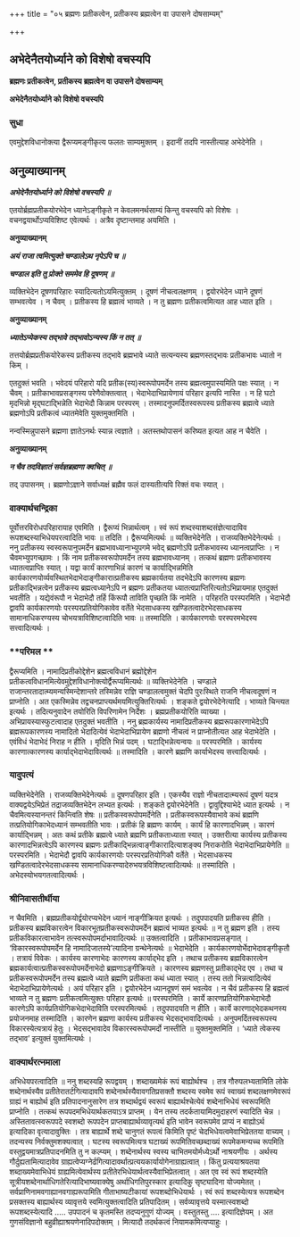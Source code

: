 +++
title = "०५ ब्रह्मणः प्रतीकत्वेन, प्रतीकस्य ब्रह्मत्वेन वा उपासने दोषसाम्यम्"

+++


## अभेदेनैतयोर्ध्याने को विशेषो वचस्यपि

**ब्रह्मणः प्रतीकत्वेन, प्रतीकस्य ब्रह्मत्वेन वा उपासने दोषसाम्यम्**

**अभेदेनैतयोर्ध्याने को विशेषो वचस्यपि**

### **सुधा**

एवमुद्देशविधानोक्त्या द्वैरूप्यमङ्गीकृत्य फलतः साम्यमुक्तम् । इदानीं तदपि नास्तीत्याह अभेदेनेति ।

## **अनुव्याख्यानम्**

***अभेदेनैतयोर्ध्याने को विशेषो वचस्यपि ॥***

एतयोर्ब्रह्मप्रतीकयोरभेदेन ध्यानेऽङ्गीकृते न केवलमनर्थसाम्यं किन्तु वचस्यपि को विशेषः । वचनद्वयार्थोऽप्यविशिष्ट एवेत्यर्थः । अत्रैव दृष्टान्तमाह अयमिति ।

**अनुव्याख्यानम्**

***अयं राजा त्वमित्युक्ते चण्डालेऽथ नृपेऽपि च ॥***

***चण्डाल इति तु प्रोक्ते सममेव हि दूषणम् ॥***

व्यक्तिभेदेन दूषणपरिहारः स्यादित्यतोऽयमित्युक्तम् । दूषणं नीचत्वलक्षणम् । द्वयोरभेदेन ध्याने दूषणं सम्भवत्येव । न चैवम् । प्रतीकस्य हि ब्रह्मत्वं भाव्यते । न तु ब्रह्मणः प्रतीकत्वमित्यत आह ध्यात इति ।

**अनुव्याख्यानम्**

***ध्यातेऽप्येकस्य तद्भावे तद्भावोऽन्यस्य किं न तत् ॥***

तत्तयोर्ब्रह्मप्रतीकयोरेकस्य प्रतीकस्य तद्भावे ब्रह्मभावे ध्याते सत्यन्यस्य ब्रह्मणस्तद्भावः प्रतीकभावः ध्यातो न किम् ।

एतदुक्तं भवति । भवेदयं परिहारो यदि प्रतीक(स्य)स्वरूपोपमर्देन तस्य ब्रह्मत्वमुपास्यमिति पक्षः स्यात् । न चैवम् । प्रतीकाभावप्रसङ्गस्य परेणैवोक्तत्वात् । भेदाभेदाभिप्रायेणायं परिहार इत्यपि नास्ति । न हि घटो मृदभिन्नो मृद्घटाद्भिन्नेति भेदाभेदौ किन्नाम परस्परम् । तस्मादनुपमर्दितस्वरूपस्य प्रतीकस्य ब्रह्मत्वे ध्याते ब्रह्मणोऽपि प्रतीकत्वं ध्यातमेवेति युक्तमुक्तमिति ।

नन्वस्मिन्नुपासने ब्रह्मणा ज्ञातेऽनर्थः स्यान्न त्वज्ञाते । अतस्तथोपासनं करिष्यत इत्यत आह न चैवेति ।

**अनुव्याख्यानम्**

***न चैव तदविज्ञातं सर्वज्ञब्रह्मणा क्वचित् ॥***

तद् उपासनम् । ब्रह्मणोऽज्ञाने सर्वाध्यक्षं ब्रह्मैव फलं दास्यतीत्यपि रिक्तं वचः स्यात् ।

### **वाक्यार्थचन्द्रिका**

पूर्वोत्तरविरोधपरिहारायाह एवमिति । द्वैरूप्यं भिन्नार्थत्वम् । स्वं रूपं शब्दस्याशब्दसंज्ञेत्यादाविव रूपशब्दस्याभिधेयपरत्वादिति भावः ॥ तदिति । द्वैरूप्यमित्यर्थः ॥ व्यक्तिभेदेनेति । राजव्यक्तिभेदेनेत्यर्थः । ननु प्रतीकस्य स्वस्वरूपानुपमर्देन ब्रह्मभावध्यानाभ्युपगमे भवेद् ब्रह्मणोऽपि प्रतीकभावस्य ध्यानत्वप्राप्तिः । न चैवमभ्युपगच्छामः । किं नाम प्रतीकस्वरूपोपमर्देन तस्य ब्रह्मभावध्यानम् । तत्कथं ब्रह्मणः प्रतीकभावस्य ध्यातत्वप्राप्तिः स्यात् । यद्वा कार्यं कारणाभिन्नं कारणं च कार्याद्भिन्नमिति कार्यकारणयोर्व्यवस्थितभेदाभेदाङ्गीकारात्प्रतीकस्य ब्रह्मकार्यतया तदभेदेऽपि कारणस्य ब्रह्मणः प्रतीकाद्भिन्नत्वेन प्रतीकस्य ब्रह्मत्वध्यानेऽपि न ब्रह्मणः प्रतीकतया ध्यातत्वप्राप्तिरित्यतोऽभिप्रायमाह एतदुक्तं भवतीति । यद्येवंरूपौ न भेदाभेदौ तर्हि किंरूपौ ताविति पृच्छति किं नामेति । परिहरति परस्परमिति । भेदाभेदौ द्वावपि कार्यकारणयोः परस्परप्रतियोगिकावेव वर्तेते भेदसाधकस्य खण्डितत्वादेरभेदसाधकस्य सामानाधिकरण्यस्य चोभयत्राविशिष्टत्वादिति भावः ॥ तस्मादिति । कार्यकारणयोः परस्परमभेदस्य सत्त्वादित्यर्थः ।

### **परिमल **

द्वैरूप्यमिति । नामादिप्रतीकोद्देशेन ब्रह्मत्वविधानं ब्रह्मोद्देशेन प्रतीकत्वविधानमित्येवमुद्देशविधानोक्त्योर्द्वैरूप्यमित्यर्थः ॥ व्यक्तिभेदेनेति । चण्डाले राजान्तरतादात्म्यमन्यस्मिन्देशान्तरे तस्मिन्नेव राज्ञि चण्डालत्वमुक्तं चेदपि पुरःस्थिते राजनि नीचत्वदूषणं न प्राप्नोति । अत एकस्मिन्नेव तद्वचनप्राप्त्यर्थमयमित्युक्तिरित्यर्थः । शङ्कते द्वयोरभेदेनेत्यादि । भाव्यते चिन्त्यत इत्यर्थः । तदित्यनुवादेन तयोरिति विपरिणामेन निर्देशः । ब्रह्मप्रतीकयोरिति व्याख्या । अभिप्रायस्यास्फुटत्वादाह एतदुक्तं भवतीति । ननु ब्रह्मकार्यस्य नामादिप्रतीकस्य ब्रह्मरूपकारणाभेदेऽपि ब्रह्मरूपकारणस्य नामादितो भेदादित्येवं भेदाभेदाभिप्रायेण ब्रह्मणो नीचत्वं न प्राप्नोतीत्यत आह भेदाभेदेति । एवंविधं भेदाभेदं निराह न हीति । मृदिति भिन्नं पदम् । घटाद्भिन्नेत्यन्वयः ॥ परस्परमिति । कार्यस्य कारणात्कारणस्य कार्याद्भेदाभेदावित्यर्थः ॥ तस्मादिति । कारणे ब्रह्मणि कार्याभेदस्य सत्त्वादित्यर्थः ।

### **यादुपत्यं**

व्यक्तिभेदेनेति । राजव्यक्तिभेदेनेत्यर्थः ॥ दूषणपरिहार इति । एकस्यैव राज्ञो नीचतादात्म्यरूपं दूषणं यदत्र वाक्यद्वयेऽभिप्रेतं तद्राजव्यक्तिभेदेन लभ्यत इत्यर्थः । शङ्कते द्वयोरभेदेनेति । द्वावुद्दिश्याभेदे ध्यात इत्यर्थः । न चैवमित्यस्यानन्तरं किन्त्विति शेषः ॥ प्रतीकस्वरूपोपमर्देनेति । प्रतीकस्वरूपस्यैवाभावे कथं ब्रह्मणि तत्प्रतियोगिकाभेदध्यानं सम्भवतीति भावः । प्रतीकं हि ब्रह्मणः कार्यम् । कार्यं हि कारणादभिन्नम् । कारणं कार्याद्भिन्नम् । अतः कथं प्रतीके ब्रह्मत्वे ध्याते ब्रह्मणि प्रतीकताध्याता स्यात् । उक्तरीत्या कार्यस्य प्रतीकस्य कारणादभिन्नत्वेऽपि कारणस्य ब्रह्मणः प्रतीकाद्भिन्नत्वाङ्गीकारादित्याशङ्क्य निराकरोति भेदाभेदाभिप्रायेणेति ॥ परस्परमिति । भेदाभेदौ द्वावपि कार्यकारणयोः परस्परप्रतियोगिकौ वर्तेते । भेदसाधकस्य खण्डितत्वादेरभेदसाधकस्य सामानाधिकरण्यादेरुभयत्रविशिष्टत्वादित्यर्थः ॥ तस्मादिति । अभेदस्योभयगतत्वादित्यर्थः ।

### **श्रीनिवासतीर्थीया**

न चैवमिति । ब्रह्मप्रतीकयोर्द्वयोरप्यभेदेन ध्यानं नाङ्गीक्रियत इत्यर्थः । तदुपपादयति प्रतीकस्य हीति । प्रतीकस्य ब्रह्मविकारत्वेन विकारभूतप्रतीकस्वरूपोपमर्देन ब्रह्मत्वं भाव्यत इत्यर्थः ॥ न तु ब्रह्मण इति । तस्य प्रतीकविकारत्वाभावेन तत्स्वरूपोपमर्दाभावादित्यर्थः ॥ उक्तत्वादिति । प्रतीकाभावप्रसङ्गात् । ‘विकारस्वरूपोपमर्देन हि नामादिजातस्ये’त्यादिना ग्रन्थेनेत्यर्थः ॥ भेदाभेदेति । कार्यकारणयोर्भेदाभेदावङ्गीकृतौ । तत्रायं विवेकः । कार्यस्य कारणाभेदः कारणस्य कार्याद्भेद इति । तथाच प्रतीकस्य ब्रह्मविकारत्वेन ब्रह्मकार्यत्वात्प्रतीकस्वरूपोपमर्देनाभेदो ब्रह्मणाऽङ्गीक्रियते । कारणस्य ब्रह्मणस्तु प्रतीकाद्भेद एव । तथा च प्रतीकस्वरूपोपमर्देन तस्य ब्रह्मत्वे ध्याते ब्रह्मणि प्रतीकता कथं ध्याता स्यात् । तस्य ततो भिन्नत्वादित्येवं भेदाभेदाभिप्रायेणेत्यर्थः । अयं परिहार इति । द्वयोरभेदेन ध्यानदूषणं समं भवत्येव । न चैवं प्रतीकस्य हि ब्रह्मत्वं भाव्यते न तु ब्रह्मणः प्रतीकत्वमित्युक्तः परिहार इत्यर्थः ॥ परस्परमिति । कार्ये कारणप्रतियोगिकभेदाभेदौ कारणेऽपि कार्यप्रतियोगिकभेदाभेदाविति परस्परमित्यर्थः । तदुपपादयति न हीति । कार्ये कारणाद्भेदकथनस्य प्रयोजनमाह तस्मादिति । कारणेन ब्रह्मणा कार्यस्य प्रतीकस्य भेदसद्भावादित्यर्थः । अनुपमर्दितस्वरूपस्य विकारस्येत्यत्रायं हेतुः । भेदसद्भावादेव विकारस्वरूपोपमर्दो नास्तीति ॥ युक्तमुक्तमिति । ‘ध्याते त्वेकस्य तद्भाव’ इत्युक्तं युक्तमित्यर्थः ।

### **वाक्यार्थरत्नमाला**

अभिधेयपरत्वादिति ॥ ननु शब्दस्यहि रूपद्वयम् । शब्दाख्यमेकं रूपं बाह्योर्थश्च । तत्र गौरुपलभ्यतामिति लोके शब्देनार्थस्यैव प्रतीतेरातर्टगित्यादावपि शब्देनार्थस्यैवावगतिप्रसक्तौ शब्दस्य स्वमेव रूपं स्वाख्यं शब्दलक्षणमेवरूपं ग्राह्यं न बाह्योर्थ इति प्रतिपादनानुसारेण तत्र शब्दार्थद्वयं स्वरूपं बाह्यार्थश्चेत्येवं शब्देनाभिधेयं स्वरूपमिति प्राप्नोति । तत्कथं रूपपदमभिधेयार्थकतयाऽत्र प्राप्तम् । येन तस्य तदर्कतायामिदमुदाहरणं स्यादिति चेन्न । अस्तितावत्स्वरूपपदे स्वशब्दो रूपपदेन प्राप्तबाह्यार्थव्यावृत्यर्थ इति भावेन स्वरूपमेव प्राप्यं न बाह्योऽर्थ इत्यादिका वृत्यादावुक्तिः । तत्र बाह्यार्थे शब्दे चानुगतं रूपत्वं किमिति पृष्टं चेदभिधेयत्वमेवाभिप्रेततया वाच्यम् । तदन्यस्य निर्वक्तुमशक्यत्वात् । घटस्य स्वरूपमित्यत्र घटाख्यं रूपमितिवच्छब्दाख्यं रूपमेकमन्यच्च रूपमिति वस्तुद्वयमात्रप्रतिपादनमिति तु न कल्प्यम् । शब्देनार्थस्य स्वस्य चाभितमयोर्मध्येऽर्थो नाश्रयणीयः । अर्थस्य गौर्दुह्यतामित्यादावेव ग्राह्यत्वेप्यग्नेर्ढगित्यादावर्थात्प्रत्ययकार्यायोगेनाग्राह्यत्वात् । किंतु प्रत्ययाश्रयतया शब्दाख्यमेवाभिधेयं ग्राह्यमित्येवार्थस्य प्रतीतेरभिधेयार्थत्वस्यैवाभिप्रेतत्वात् । अत एव स्वं रूपं शब्दस्येति सूत्रीयशब्देनार्थाधिगतेरित्यादिभाष्यवाक्येषु अर्थाधिगतिपुरस्कार इत्यादिकु सृष्ट्यादिना योज्यमेतत् । सर्वप्राणिनामवगाह्यानवगाह्यरूपामिति गीताभाष्यटीकायां रूपशब्दोभिधेयार्थः । स्वं रूपं शब्दस्येत्यत्र रूपशब्देन प्रसक्तस्य बाह्यार्थस्य व्यावृत्तये स्वमित्युक्तत्वादिति प्रतिपादितम् । सर्वव्यावृत्तये यस्मात्स्वशब्दो रूपशब्दस्येत्यादि ..... उपपादनं च कृतमस्ति तदप्यनुगुणं योज्यम् । वस्तुतस्तु .... इत्यादिज्ञेयम् । अत गुणसंविज्ञानो बहुव्रीह्याश्रयणेनादिपदोक्तम् । मित्यादौ तदर्थकत्वं नियामकमित्यप्याहुः ।

